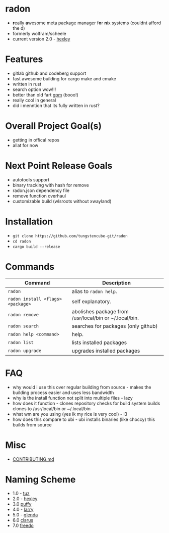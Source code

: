 # radon 
- **r**eally **a**wesome meta package manager f**o**r **n**ix systems (couldnt afford the d)
- formerly wolfram/scheele
- current version 2.0 - [hexley](http://www.hexley.com/)

# Features

- gitlab github and codeberg support
- fast awesome building for cargo make and cmake
- written in rust
- search option wow!!!
- better than old fart [gpm](https://github.com/aerys/gpm) (booo!)
- really cool in general
- did i menntion that its fully written in rust?

# Overall Project Goal(s)

- getting in offical repos
- allat for now

# Next Point Release Goals

- autotools support
- binary tracking with hash for remove
- radon.json dependency file
- remove function overhaul
- customizable build (wlsroots without xwayland)

# Installation

- `git clone https://github.com/tungstencube-git/radon`
- `cd radon`
- `cargo build --release`

# Commands

| Command                           | Description                                                                                                |
| --------------------------------- | ---------------------------------------------------------------------------------------------------------- |
| `radon`                           | alias to `radon help`.                                                                                       |
| `radon install <flags> <package>` | self explanatory.                                                               |
| `radon remove`                    | abolishes package from /usr/local/bin or ~/.local/bin.                                                           |
| `radon search`                    | searches for packages (only github)                                                            |
| `radon help <command>`   | help.                                                                  |
| `radon list`             | lists installed packages
| `radon upgrade`          | upgrades installed packages

# FAQ 

- why would i use this over regular building from source - makes the building process easier and uses less bandwidth
- why is the install function not split into multiple files - lazy
- how does it function - clones repository checks for build system builds clones to /usr/local/bin or ~/.local/bin
- what wm are you using (yes ik my rice is very cool) - i3
- how does this compare to ubi - ubi installs binaries (like choccy) this builds from source

# Misc

- [CONTRIBUTING.md](CONTRIBUTING.md)
# Naming Scheme

- 1.0 - [tuz](https://en.wikipedia.org/wiki/Tux_(mascot)#Tuz_2009)
- 2.0 - [hexley](http://hexley.com)
- 3.0 [puffy](https://en.wikipedia.org/wiki/OpenBSD#Songs_and_artwork)
- 4.0 - [larry](https://wiki.gentoo.org/wiki/Larry_the_cow)
- 5.0 - [glenda](https://en.wikipedia.org/wiki/Plan_9_from_Bell_Labs)
- 6.0 [clarus](https://en.wikipedia.org/wiki/Dogcow)
- 7.0 [freedo](https://en.wikipedia.org/wiki/Linux-libre)
